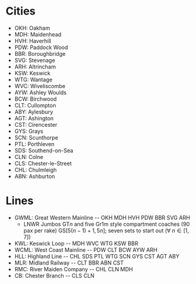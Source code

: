 # Cities
- OKH: Oakham
- MDH: Maidenhead
- HVH: Haverhill
- PDW: Paddock Wood
- BBR: Boroughbridge
- SVG: Stevenage
- ARH: Altrincham
- KSW: Keswick
- WTG: Wantage
- WVC: Wiveliscombe
- AYW: Ashley Woulds
- BCW: Birchwood
- CLT: Cullompton
- ABY: Aylesbury
- AGT: Ashington
- CST: Cirencester
- GYS: Grays
- SCN: Scunthorpe
- PTL: Porthleven
- SDS: Southend-on-Sea
- CLN: Colne
- CLS: Chester-le-Street
- CHL: Chulmleigh
- ABN: Ashburton

# Lines
- GWML: Great Western Mainline -- OKH MDH HVH PDW BBR SVG ARH
  - LNWR Jumbos GT$n$ and five Gr1m style compartment coaches (90 pax per rake) GS$[5(n-1)+1,5n]$; seven sets to start out ($\forall~n\in[1,7]$)
- KWL: Keswick Loop -- MDH WVC WTG KSW BBR
- WCML: West Coast Mainline -- PDW CLT BCW AYW ARH
- HLL: Highland Line -- CHL SDS PTL WTG SCN GYS CST AGT ABY
- MLR: Midland Railway -- CLT BBR ABN CST
- RMC: River Maiden Company -- CHL CLN MDH
- CB: Chester Branch -- CLS CLN
<!--stackedit_data:
eyJoaXN0b3J5IjpbMTg2NzM1ODI1OCwtMTkxMDExMjg4NiwtOT
QxMzMwODY0XX0=
-->